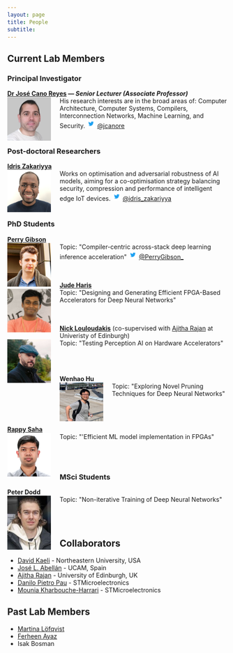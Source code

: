 ```yaml
---
layout: page
title: People
subtitle:
---
```


## Current Lab Members

### Principal Investigator
**[Dr José Cano Reyes](http://www.dcs.gla.ac.uk/~josecr/) — _Senior Lecturer (Associate Professor)_** <br> <img src="/assets/img/people/jose_small_new.png" width="100px" style="float: left; margin-right: 20px;">
His research interests are in the broad areas of: Computer Architecture, Computer Systems, Compilers, Interconnection Networks, Machine Learning, and Security.
<img src="/assets/img/Twitter_Logo_Blue.png" width="20px"> [@jcanore](https://twitter.com/jcanore)
<br><br>

### Post-doctoral Researchers
**[Idris Zakariyya](https://www.gla.ac.uk/schools/computing/staff/idriszakariyya/)** <br>  <img src="/assets/img/people/idris.png" width="100px" style="float: left; margin-right: 20px;">
Works on optimisation and adversarial robustness of AI models, aiming for a co-optimisation strategy balancing security, compression and performance of intelligent edge IoT devices.
<img src="/assets/img/Twitter_Logo_Blue.png" width="20px"> [@idris_zakariyya](https://twitter.com/idris_zakariyya)
<br><br>

### PhD Students

**[Perry Gibson](https://gibsonic.org)** <br>  <img src="/assets/img/people/pg_profile.jpg" width="100px" style="float: left; margin-right: 20px;">
 Topic: "Compiler-centric across-stack deep learning inference acceleration" 
<img src="/assets/img/Twitter_Logo_Blue.png" width="20px"> [@PerryGibson_](https://twitter.com/PerryGibson_)
<br><br>
<br>

**[Jude Haris](gla.ac.uk/pgrs/judeharis/)** <br>  <img src="/assets/img/people/square_jude.jpg" width="100px" style="float: left; margin-right: 20px;">
Topic: "Designing and Generating Efficient FPGA-Based Accelerators for Deep Neural Networks" 
<br><br>
<br>

**[Nick Louloudakis](https://luludak.github.io/)** (co-supervised with [Ajitha Rajan](https://homepages.inf.ed.ac.uk/arajan/) at Univeristy of Edinburgh) <br>  <img src="/assets/img/people/nickl.jpg" width="100px" style="float: left; margin-right: 20px;">
Topic: "Testing Perception AI on Hardware Accelerators" 
<br><br>
<br><br>

**Wenhao Hu** <br>  <img src="/assets/img/people/wenhao.png" width="100px" style="float: left; margin-right: 20px;">
Topic: "Exploring Novel Pruning Techniques for Deep Neural Networks" 
<br><br>
<br><br>

**[Rappy Saha](https://rappysaha.github.io/)** <br>  <img src="/assets/img/people/rappy.jpg" width="100px" style="float: left; margin-right: 20px;">
Topic: "'Efficient ML model implementation in FPGAs" 
<br><br>
<br><br>


### MSci Students

**Peter Dodd** <br>  <img src="/assets/img/people/peter.png" width="100px" style="float: left; margin-right: 20px;">
 Topic: "Non-iterative Training of Deep Neural Networks" 
<br><br>
<br><br>


<!-- ### MSc Students -->

 
## Collaborators

- [David Kaeli](https://coe.northeastern.edu/people/kaeli-david/) - Northeastern University, USA
- [José L. Abellán](https://sites.google.com/ucam.edu/jlabellan) - UCAM, Spain
- [Ajitha Rajan](https://homepages.inf.ed.ac.uk/arajan/) - University of Edinburgh, UK
- [Danilo Pietro Pau](https://www.linkedin.com/in/danilopietropau/) - STMicroelectronics
- [Mounia Kharbouche-Harrari](https://www.linkedin.com/in/mounia-kharbouche-harrari-6612b810a/) - STMicroelectronics

<!-- ## Visiting Researchers-->

## Past Lab Members 

- [Martina Löfqvist](https://www.linkedin.com/in/martinalofqvist/)
- [Ferheen Ayaz](https://www.linkedin.com/in/ferheen-ayaz-5631a71a7/)
- Isak Bosman
<!-- ### Research Interns -->
<!-- - Some Guy -->
<!-- - Someone else (now @ company) -->


